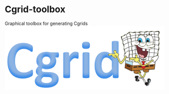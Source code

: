 # Cgrid-toolbox
Graphical toolbox for generating Cgrids
![Alt text](/images/tekst_logo.tif?raw=true "Optional Title")
